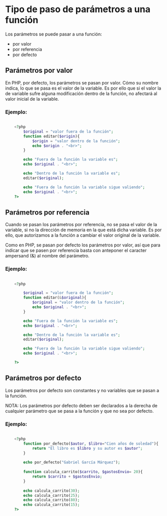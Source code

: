 # Tipo de paso de parámetros a una función
Los parámetros se puede pasar a una función:
- por valor
- por referencia
- por defecto

## Parámetros por valor
En PHP, por defecto, los parámetros se pasan por valor. Cómo su nombre indica, lo que se pasa es el valor de la variable. 
Es por ello que si el valor la de variable sufre alguna modificación dentro de la función, no afectará al valor inicial de la variable. 

### Ejemplo:
```php

    <?php
        $original = "valor fuera de la función";
        function editar($origin){
            $origin = "valor dentro de la función";
            echo $origin . "<br>";
        }

        echo "Fuera de la función la variable es";
        echo $original . "<br>";

        echo "Dentro de la función la variable es";
        editar($original);

        echo "Fuera de la función la variable sigue valiendo";
        echo $original . "<br>";
    ?>

```

## Parámetros  por referencia
Cuando se pasan los parámetros por referencia, no se pasa el valor de la variable, si no la dirección de memoria en la que está dicha variable. Es por ello, que autorizamos a la función a cambiar el valor original de la variable.

Como en PHP, se pasan por defecto los parámetros por valor, así que para indicar que se pasen por referencia basta con anteponer el caracter ampersand (&) al nombre del parámetro.

### Ejemplo:
```php

    <?php

        $original = "valor fuera de la función";
        function editar(&$original){
            $original = "valor dentro de la función";
            echo $original . "<br>";
        }

        echo "Fuera de la función la variable es";
        echo $original . "<br>";

        echo "Dentro de la función la variable es";
        editar($original);

        echo "Fuera de la función la variable sigue valiendo";
        echo $original . "<br>";

    ?>

```

## Parámetros por defecto
Los parámetros por defecto son constantes y no variables que se pasan a la función. 

NOTA: Los parámetros por defecto deben ser declarados a la derecha de cualquier parámetro que se pasa a la función y que  no sea por defecto.

### Ejemplo:
```php

    <?php
        function por_defecto($autor, $libro="Cien años de soledad"){
            return "El libro es $libro y su autor es $autor";
        }
        
        echo por_defecto("Gabriel García Márquez");
        
        function calcula_carrito($carrito, $gastosEnvio= 20){
            return $carrito + $gastosEnvio;
        }
        
        echo calcula_carrito(30);
        echo calcula_carrito(25);
        echo calcula_carrito(80);
        echo calcula_carrito(15);
    ?>

```
